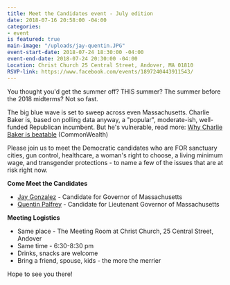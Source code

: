 ```yaml
---
title: Meet the Candidates event - July edition
date: 2018-07-16 20:58:00 -04:00
categories:
- event
is featured: true
main-image: "/uploads/jay-quentin.JPG"
event-start-date: 2018-07-24 18:30:00 -04:00
event-end-date: 2018-07-24 20:30:00 -04:00
Location: Christ Church 25 Central Street, Andover, MA 01810
RSVP-link: https://www.facebook.com/events/1897240443911543/
---
```


You thought you'd get the summer off? THIS summer? The summer before the 2018 midterms? Not so fast. 

The big blue wave is set to sweep across even Massachusetts. Charlie Baker is, based on polling data anyway, a "popular", moderate-ish, well-funded Republican incumbent. But he's vulnerable, read more: [Why Charlie Baker is beatable](https://commonwealthmagazine.org/opinion/why-charlie-baker-is-beatable/) (CommonWealth)

Please join us to meet the Democratic candidates who are FOR sanctuary cities, gun control, healthcare, a woman's right to choose, a living minimum wage, and transgender protections - to name a few of the issues that are at risk right now.

**Come Meet the Candidates**
* [Jay Gonzalez](https://jay4ma.com/) - Candidate for Governor of Massachusetts
* [Quentin Palfrey](https://www.quentinpalfrey.com/) - Candidate for Lieutenant Governor of Massachusetts

**Meeting Logistics**
* Same place - The Meeting Room at Christ Church, 25 Central Street, Andover
* Same time - 6:30-8:30 pm
* Drinks, snacks are welcome 
* Bring a friend, spouse, kids - the more the merrier

Hope to see you there!